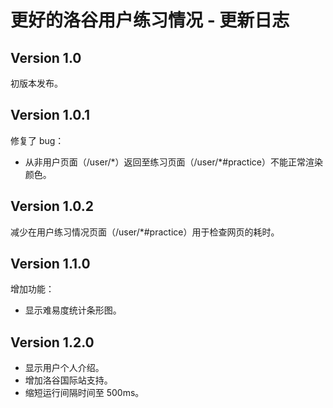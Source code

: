 # 更好的洛谷用户练习情况 - 更新日志

## Version 1.0

初版本发布。

## Version 1.0.1

修复了 bug：
- 从非用户页面（/user/\*）返回至练习页面（/user/\*#practice）不能正常渲染颜色。

## Version 1.0.2

减少在用户练习情况页面（/user/\*#practice）用于检查网页的耗时。

## Version 1.1.0

增加功能：
- 显示难易度统计条形图。

## Version 1.2.0

- 显示用户个人介绍。
- 增加洛谷国际站支持。
- 缩短运行间隔时间至 500ms。
